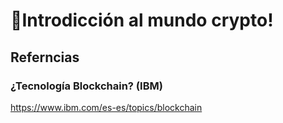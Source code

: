 # 🚀Introdicción al mundo crypto!


## Referncias

### ¿Tecnología Blockchain? (IBM)
https://www.ibm.com/es-es/topics/blockchain

###
